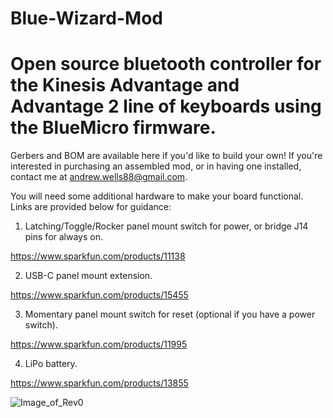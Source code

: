 # Blue-Wizard-Mod
 Open source bluetooth controller for the Kinesis Advantage and Advantage 2 line of keyboards using the BlueMicro firmware.
 =======
 Gerbers and BOM are available here if you'd like to build your own! If you're interested in purchasing an assembled mod, or in having one installed, contact me at andrew.wells88@gmail.com.
 
You will need some additional hardware to make your board functional. Links are provided below for guidance:

1) Latching/Toggle/Rocker panel mount switch for power, or bridge J14 pins for always on. 

 https://www.sparkfun.com/products/11138

2) USB-C panel mount extension.

 https://www.sparkfun.com/products/15455

3) Momentary panel mount switch for reset (optional if you have a power switch).

 https://www.sparkfun.com/products/11995

4) LiPo battery.

 https://www.sparkfun.com/products/13855
 
  
![Image_of_Rev0](https://github.com/wizarddata/Blue-Wizard-Mod/blob/master/Pictures/20200911_090510.jpg)

